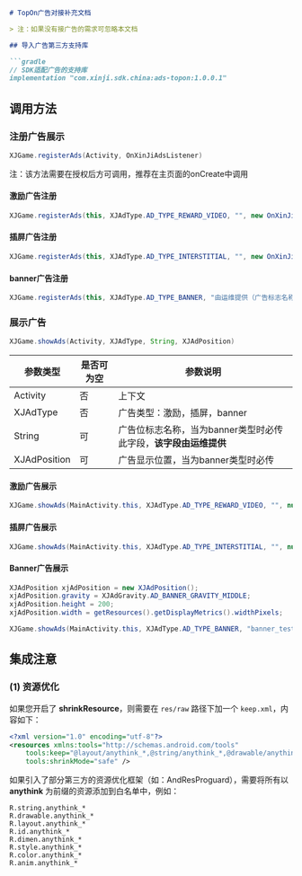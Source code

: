 ```markdown
# TopOn广告对接补充文档

> 注：如果没有接广告的需求可忽略本文档

## 导入广告第三方支持库

```gradle
// SDK适配广告的支持库
implementation "com.xinji.sdk.china:ads-topon:1.0.0.1"
```

## 调用方法

### 注册广告展示

```java
XJGame.registerAds(Activity, OnXinJiAdsListener)
```

注：该方法需要在授权后方可调用，推荐在主页面的onCreate中调用

#### 激励广告注册
```java
XJGame.registerAds(this, XJAdType.AD_TYPE_REWARD_VIDEO, "", new OnXinJiAdsListener());
```

#### 插屏广告注册
```java
XJGame.registerAds(this, XJAdType.AD_TYPE_INTERSTITIAL, "", new OnXinJiAdsListener());
```

#### banner广告注册
```java
XJGame.registerAds(this, XJAdType.AD_TYPE_BANNER, "由运维提供（广告标志名称）", new OnXinJiAdsListener());
```

### 展示广告

```java
XJGame.showAds(Activity, XJAdType, String, XJAdPosition)
```

| 参数类型 | 是否可为空 | 参数说明 |
|---------|-----------|----------|
| Activity | 否 | 上下文 |
| XJAdType | 否 | 广告类型：激励，插屏，banner |
| String | 可 | 广告位标志名称，当为banner类型时必传此字段，**该字段由运维提供** |
| XJAdPosition | 可 | 广告显示位置，当为banner类型时必传 |

#### 激励广告展示
```java
XJGame.showAds(MainActivity.this, XJAdType.AD_TYPE_REWARD_VIDEO, "", null)
```

#### 插屏广告展示
```java
XJGame.showAds(MainActivity.this, XJAdType.AD_TYPE_INTERSTITIAL, "", null)
```

#### Banner广告展示
```java
XJAdPosition xjAdPosition = new XJAdPosition();
xjAdPosition.gravity = XJAdGravity.AD_BANNER_GRAVITY_MIDDLE;
xjAdPosition.height = 200;
xjAdPosition.width = getResources().getDisplayMetrics().widthPixels;

XJGame.showAds(MainActivity.this, XJAdType.AD_TYPE_BANNER, "banner_test", xjAdPosition);
```

## 集成注意

### (1) 资源优化

如果您开启了 **shrinkResource**，则需要在 `res/raw` 路径下加一个 `keep.xml`，内容如下：

```xml
<?xml version="1.0" encoding="utf-8"?>
<resources xmlns:tools="http://schemas.android.com/tools"
    tools:keep="@layout/anythink_*,@string/anythink_*,@drawable/anythink_*,@id/anythink_*,@dimen/anythink_*,@style/anythink_*,@color/anythink_*,@anim/anythink_*"
    tools:shrinkMode="safe" />
```

如果引入了部分第三方的资源优化框架（如：AndResProguard），需要将所有以 **anythink** 为前缀的资源添加到白名单中，例如：

```
R.string.anythink_*
R.drawable.anythink_*
R.layout.anythink_*
R.id.anythink_*
R.dimen.anythink_*
R.style.anythink_*
R.color.anythink_*
R.anim.anythink_*
```